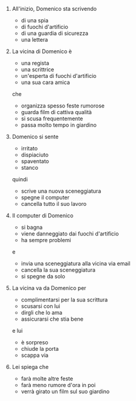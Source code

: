 ---
---

1. All'inizio, Domenico sta scrivendo

   * di una spia
   * di fuochi d'artificio
   * di una guardia di sicurezza
   * una lettera

2. La vicina di Domenico è

   * una regista
   * una scrittrice
   * un'esperta di fuochi d'artificio
   * una sua cara amica

   che

   * organizza spesso feste rumorose
   * guarda film di cattiva qualità
   * si scusa frequentemente
   * passa molto tempo in giardino

3. Domenico si sente

   * irritato
   * dispiaciuto
   * spaventato
   * stanco

   quindi

   * scrive una nuova sceneggiatura
   * spegne il computer
   * cancella tutto il suo lavoro

4. Il computer di Domenico

   * si bagna
   * viene danneggiato dai fuochi d'artificio
   * ha sempre problemi

   e

   * invia una sceneggiatura alla vicina via email
   * cancella la sua sceneggiatura
   * si spegne da solo

5. La vicina va da Domenico per

   * complimentarsi per la sua scrittura
   * scusarsi con lui
   * dirgli che lo ama
   * assicurarsi che stia bene

   e lui

   * è sorpreso
   * chiude la porta
   * scappa via

6. Lei spiega che

   * farà molte altre feste
   * farà meno rumore d'ora in poi
   * verrà girato un film sul suo giardino